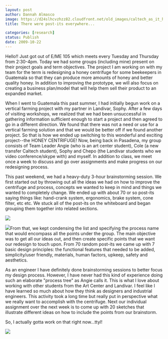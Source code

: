 ```yaml
---
layout: post
author: Dannah Almasco
image: https://d24slhcvzhzz82.cloudfront.net/old_images/caltech_as_it_happens/6a0105349b8251970b0120a661c707970c.jpg
title: There were post-its everywhere...

categories: [research]
status: Publish
date: 2009-10-22
---
```



Hello!!
Just got out of E/ME 105 which meets every Tuesday and Thursday from 2:30-4pm. Today we had some groups (including mine) present on their project goals and term objectives. 
The project I am working on with my team for the term is redesigning a honey centrifuge for some beekeepers in Guatemala so that they can produce more amounts of honey and better quality honey. In addition to improving the prototype, we will also focus on creating a business plan/model that will help them sell their product to an expanded market.

When I went to Guatemala this past summer, I had initially begun work on a vertical farming project with my partner in Landivar, Sophy. After a few days of visiting workshops, we realized that we had been unsuccessful in gathering information sufficient enough to start a project and then agreed to go in a different direction. We found that there was not a need or use for a vertical farming solution and that we would be better off if we found another project. So that is how we ended up switching to this wonderful and exciting project--the HONEY CENTRIFUGE!
Now, being back in Pasadena, my group consists of Team Leader Angie (who is an art center student), Cole (a new transfer Caltech student), Sophy and Chepo (the Landivar students who we video conference/skype with) and myself. In addition to class, we meet once a week to discuss and go over assignments and make progress on our redesigning process.

This past weekend, we had a heavy-duty 3-hour brainstorming session. We first started out by throwing out all the ideas we had on how to improve the centrifuge and process, concepts we wanted to keep in mind and things we wanted to completely change. We ended up with about 70 or so post-its saying things like: hand-crank system, ergonomics, brake system, cone filter, etc etc. We stuck all of the post-its on the whiteboard and began grouping them together into related sections.


![](https://d24slhcvzhzz82.cloudfront.net/old_images/caltech_as_it_happens/6a0105349b8251970b0120a661c736970c.jpg)

![](https://d24slhcvzhzz82.cloudfront.net/old_images/caltech_as_it_happens/6a0105349b8251970b0120a60b4469970b.jpg)From that, we kept condensing the list and specifying the process name that would encompass all the points under the group. The main objective was to get all our ideas out, and then create specific points that we want our redesign to touch upon. From 70 random post-its we came up with 7 basic design principles: the functional features that needed to be added, simplicity/user friendly, materials, human factors, upkeep, safety and aesthetics.

As an engineer I have definitely done brainstorming sessions to better focus my design process. However, I have never had this kind of experience doing such an elaborate "process tree" as Angie calls it. This is what I love about working with other students from the Art Center and Landivar. I feel like I have learned so much about how they think as designers and industrial engineers. This activity took a long time but really put in perspective what we really want to accomplish with the centrifuge. Next our individual assignment over the next week is to come up with 20 sketches that illustrate different ideas on how to include the points from our brainstorm.

So, I actually gotta work on that right now...ttyl!


![](https://d24slhcvzhzz82.cloudfront.net/old_images/caltech_as_it_happens/6a0105349b8251970b0120a60b4952970b.jpg)

